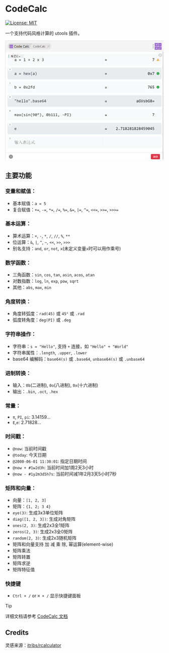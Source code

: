 # CodeCalc 
[![License: MIT](https://img.shields.io/badge/License-MIT-green.svg)](https://opensource.org/licenses/MIT)

一个支持代码风格计算的 utools 插件。

![](images/img1.png)

## 主要功能

### 变量和赋值：
- 基本赋值：`a = 5`
- 复合赋值：`+=`, `-=`, `*=`, `/=`, `%=`, `&=`, `|=`, `^=`, `<<=`, `>>=`, `>>>=`

### 基本运算：
- 算术运算：`+`, `-`, `*`, `/`, `//`, `%`, `**`
- 位运算：`&`, `|`, `^`, `~`, `<<`, `>>`, `>>>`
- 别名支持：`and`, `or`, `not`, `x`(未定义变量`x`时可以用作乘号)

### 数学函数：
- 三角函数：`sin`, `cos`, `tan`, `asin`, `acos`, `atan`
- 对数指数：`log`, `ln`, `exp`, `pow`, `sqrt`
- 其他：`abs`, `max`, `min`

### 角度转换：
- 角度转弧度：`rad(45)` 或 `45°` 或 `.rad`
- 弧度转角度：`deg(PI)` 或 `.deg`


### 字符串操作：
- 字符串：`s = "Hello"`, 支持 `+` 连接，如 `"Hello" + "World"`
- 字符串属性：`.length`, `.upper`, `.lower`
- base64 编解码：`base64(s)` 或 `.base64`, `unbase64(s)` 或  `.unbase64`

### 进制转换：
- 输入：`0b`(二进制), `0o`(八进制), `0x`(十六进制)
- 输出：`.bin`, `.oct`, `.hex`

### 常量：
- `π`, `PI`, `pi`: 3.14159...
- `E`,`e`: 2.71828...

### 时间戳：
- `@now`: 当前时间戳
- `@today`: 今天日期
- `@2000-06-01 11:30:01`: 指定日期时间
- `@now + #1w2d3h`: 当前时间加1周2天3小时
- `@now - #1y2m3d5h7s`: 当前时间减1年2月3天5小时7秒

### 矩阵和向量：
- 向量：`[1, 2, 3]`
- 矩阵：`{1, 2; 3 4}`
- `eye(3)`: 生成3x3单位矩阵
- `diag([1, 2, 3])`: 生成对角矩阵
- `ones(2, 3)`: 生成2x3全1矩阵
- `zeros(2, 3)`: 生成2x3全0矩阵
- `random(2, 3)`: 生成2x3随机矩阵
- 矩阵和向量支持 加 减 乘 除, 幂运算(element-wise)
- 矩阵乘法
- 矩阵转置
- 矩阵求逆
- 矩阵特征值

### 快捷键
- `Ctrl + /` or `⌘ + /` 显示快捷键面板



> [!TIP] 
> 详细文档请参考 [CodeCalc 文档](https://epleone.github.io/codecalc-doc/)


## Credits
灵感来源：[itribs/rcalculator](https://github.com/itribs/rcalculator)
